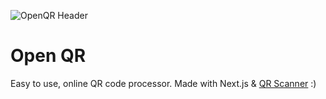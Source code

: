 ![OpenQR Header](https://github.com/ItayLisaey/open-qr/blob/main/public/open-qr-cover-repo.png?raw=true)

# Open QR

Easy to use, online QR code processor.
Made with Next.js & [QR Scanner](https://github.com/nimiq/qr-scanner) :)
